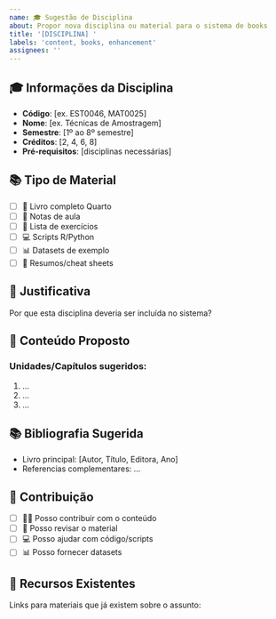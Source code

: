 ```yaml
---
name: 🎓 Sugestão de Disciplina
about: Propor nova disciplina ou material para o sistema de books
title: '[DISCIPLINA] '
labels: 'content, books, enhancement'
assignees: ''
---
```


## 🎓 Informações da Disciplina
- **Código**: [ex. EST0046, MAT0025]
- **Nome**: [ex. Técnicas de Amostragem]
- **Semestre**: [1º ao 8º semestre]
- **Créditos**: [2, 4, 6, 8]
- **Pré-requisitos**: [disciplinas necessárias]

## 📚 Tipo de Material
- [ ] 📖 Livro completo Quarto
- [ ] 📝 Notas de aula
- [ ] 🧮 Lista de exercícios
- [ ] 💻 Scripts R/Python
- [ ] 📊 Datasets de exemplo
- [ ] 🎯 Resumos/cheat sheets

## 🎯 Justificativa
Por que esta disciplina deveria ser incluída no sistema?

## 📖 Conteúdo Proposto
### Unidades/Capítulos sugeridos:
1. ...
2. ...
3. ...

## 📚 Bibliografia Sugerida
- Livro principal: [Autor, Título, Editora, Ano]
- Referencias complementares: ...

## 🤝 Contribuição
- [ ] 👨‍🎓 Posso contribuir com o conteúdo
- [ ] 📝 Posso revisar o material
- [ ] 💻 Posso ajudar com código/scripts
- [ ] 📊 Posso fornecer datasets

## 🔗 Recursos Existentes
Links para materiais que já existem sobre o assunto:
